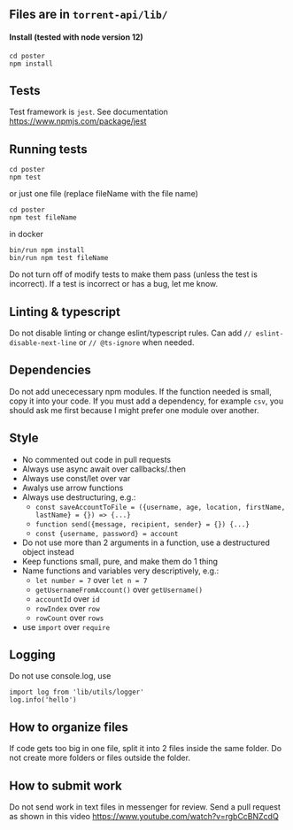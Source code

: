 ## Files are in `torrent-api/lib/`
#### Install (tested with node version 12)
```
cd poster
npm install
```
## Tests

Test framework is `jest`. See documentation https://www.npmjs.com/package/jest

## Running tests
```
cd poster
npm test
```
or just one file (replace fileName with the file name)
```
cd poster
npm test fileName
```
in docker
```
bin/run npm install
bin/run npm test fileName
```

Do not turn off of modify tests to make them pass (unless the test is incorrect). If a test is incorrect or has a bug, let me know.

## Linting & typescript

Do not disable linting or change eslint/typescript rules. Can add `// eslint-disable-next-line` or `// @ts-ignore` when needed.

## Dependencies

Do not add unececessary npm modules. If the function needed is small, copy it into your code. If you must add a dependency, for example `csv`, you should ask me first because I might prefer one module over another.

## Style

- No commented out code in pull requests
- Always use async await over callbacks/.then
- Always use const/let over var
- Awalys use arrow functions
- Always use destructuring, e.g.:
  - `const saveAccountToFile = ({username, age, location, firstName, lastName} = {}) => {...}`
  - `function send({message, recipient, sender} = {}) {...}`
  - `const {username, password} = account`
- Do not use more than 2 arguments in a function, use a destructured object instead
- Keep functions small, pure, and make them do 1 thing
- Name functions and variables very descriptively, e.g.:
  - `let number = 7` over `let n = 7`
  - `getUsernameFromAccount()` over `getUsername()`
  - `accountId` over `id`
  - `rowIndex` over `row`
  - `rowCount` over `rows`
- use `import` over `require`

## Logging

Do not use console.log, use

```
import log from 'lib/utils/logger'
log.info('hello')
```

## How to organize files

If code gets too big in one file, split it into 2 files inside the same folder. Do not create more folders or files outside the folder.

## How to submit work

Do not send work in text files in messenger for review. Send a pull request as shown in this video https://www.youtube.com/watch?v=rgbCcBNZcdQ
